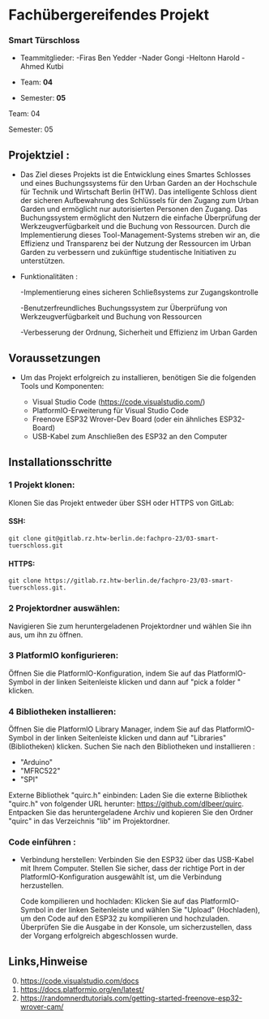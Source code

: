 # Fachübergereifendes Projekt
### Smart Türschloss

* Teammitglieder:
  -Firas Ben Yedder 
  -Nader Gongi
  -Heltonn Harold
  -Ahmed Kutbi 

* Team: **04**
* Semester: **05**

Team: 04


Semester: 05


## Projektziel : 
* Das Ziel dieses Projekts ist die Entwicklung eines Smartes Schlosses und eines Buchungssystems für den Urban Garden an der Hochschule für Technik und Wirtschaft Berlin (HTW). Das intelligente Schloss dient der sicheren  Aufbewahrung des Schlüssels für den Zugang zum Urban Garden und ermöglicht nur autorisierten Personen den Zugang. Das Buchungssystem ermöglicht den Nutzern die einfache Überprüfung der Werkzeugverfügbarkeit und die Buchung von Ressourcen. Durch die Implementierung dieses Tool-Management-Systems streben wir an, die Effizienz und Transparenz bei der Nutzung der Ressourcen im Urban Garden zu verbessern und zukünftige studentische Initiativen zu unterstützen.

* Funktionalitäten : 

  -Implementierung eines sicheren Schließsystems zur Zugangskontrolle
 
  -Benutzerfreundliches Buchungssystem zur Überprüfung von Werkzeugverfügbarkeit und Buchung von Ressourcen

  -Verbesserung der Ordnung, Sicherheit und Effizienz im Urban Garden


## Voraussetzungen
 
* Um das Projekt erfolgreich zu installieren, benötigen Sie die folgenden Tools und Komponenten:

  + Visual Studio Code (https://code.visualstudio.com/)
  + PlatformIO-Erweiterung für Visual Studio Code
  + Freenove ESP32 Wrover-Dev Board (oder ein ähnliches ESP32-Board)
  + USB-Kabel zum Anschließen des ESP32 an den Computer

## Installationsschritte
### 1 Projekt klonen: 
Klonen Sie das Projekt entweder über SSH oder HTTPS von GitLab:

#### SSH:
```
git clone git@gitlab.rz.htw-berlin.de:fachpro-23/03-smart-tuerschloss.git
```

#### HTTPS:
```
git clone https://gitlab.rz.htw-berlin.de/fachpro-23/03-smart-tuerschloss.git.

```

### 2 Projektordner auswählen:

 Navigieren Sie zum heruntergeladenen Projektordner und wählen Sie ihn aus, um ihn zu öffnen.

### 3 PlatformIO konfigurieren:

Öffnen Sie die PlatformIO-Konfiguration, indem Sie auf das PlatformIO-Symbol in der linken Seitenleiste klicken und dann auf "pick a folder " klicken.

### 4 Bibliotheken installieren:

 Öffnen Sie die PlatformIO Library Manager, indem Sie auf das PlatformIO-Symbol in der linken Seitenleiste klicken und dann auf "Libraries" (Bibliotheken) klicken. 
Suchen Sie nach den Bibliotheken und installieren : 
 + "Arduino" 
 + "MFRC522" 
 + "SPI" 

  Externe Bibliothek "quirc.h" einbinden: Laden Sie die externe Bibliothek "quirc.h" von folgender URL herunter: https://github.com/dlbeer/quirc. Entpacken Sie das heruntergeladene Archiv und kopieren Sie den Ordner "quirc" in das Verzeichnis "lib" im Projektordner.

### Code einführen : 
* Verbindung herstellen: Verbinden Sie den ESP32 über das USB-Kabel mit Ihrem Computer. Stellen Sie sicher, dass der richtige Port in der PlatformIO-Konfiguration ausgewählt ist, um die Verbindung herzustellen.

  Code kompilieren und hochladen: Klicken Sie auf das PlatformIO-Symbol in der linken Seitenleiste und wählen Sie "Upload" (Hochladen), um den Code auf den ESP32 zu kompilieren und hochzuladen. Überprüfen Sie die Ausgabe in der Konsole, um sicherzustellen, dass der Vorgang erfolgreich abgeschlossen wurde.

## Links,Hinweise 
  0. https://code.visualstudio.com/docs 
  1. https://docs.platformio.org/en/latest/ 
  2. https://randomnerdtutorials.com/getting-started-freenove-esp32-wrover-cam/

